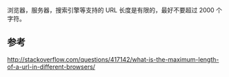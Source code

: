 浏览器，服务器，搜索引擎等支持的 URL 长度是有限的，最好不要超过 2000 个字符。

## 参考

http://stackoverflow.com/questions/417142/what-is-the-maximum-length-of-a-url-in-different-browsers/
